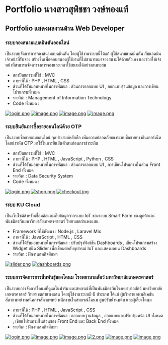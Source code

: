 # Portfolio นางสาวสุพิชชา วงษ์ทองแท้
## Portfolio แสดงผลงานด้าน Web Developer 
### ระบบจองสนามแบดมินตันออนไลน์
เป็นระบบจัดการการจองสนามแบดมินตัน โดยผู้ใช้งานระบบนี้ได้แก้ ผู้ใช้สนามแบดมินตัน กับแอดมินเจ้าหน้าที่รับจอง สร้างขึ้นเพื่อตอบสนองผู้ใช้งานที่ไม่สามารถมาจองสนามได้ด้วยตัวเอง และช่วยให้เจ้าหน้าที่สามารถจัดตารางการจองและเวลาใช้สนามได้อย่างเหมาะสม
- สถาปัตยกรรมที่ใช้ : MVC
- ภาษาที่ใช้ : PHP , HTML , CSS
- ส่วนที่ได้รับมอบหมายในการพัฒนา : ส่วนการออกแบบ UI , ออกแบบฐานข้อมูล และการเขียนโปรแกรมทั้งหมด
- รายวิชา : Management of Information Technology
- Code ทั้งหมด :

[![login.png](https://i.postimg.cc/vHFrKrB4/login.png)](https://postimg.cc/QVmK9WcD)
[![image.png](https://i.postimg.cc/DyvZm0pC/image.png)](https://postimg.cc/8sYD0pSW)
[![image.png](https://i.postimg.cc/Y0nwvrjV/image.png)](https://postimg.cc/n9DW5t4Y)
[![image.png](https://i.postimg.cc/jSJrjrTg/image.png)](https://postimg.cc/87DYy9jM)


### ระบบยืนยันการซื้อขายออนไลน์ด้วย OTP
เป็นระบบซื้อขายเกมออนไลน์ จุดประสงค์หลักคือ เพิ่มความปลอดภัยของระบบซื้อขายทางอินเตอร์เน็ต โดยนำรหัส OTP มาใช้ในการยืนยันตัวตนก่อนการชำระเงิน 
- สถาปัตยกรรมที่ใช้ : MVC
- ภาษาที่ใช้ : PHP , HTML , JavaScript , Python , CSS
- ส่วนที่ได้รับมอบหมายในการพัฒนา : ส่วนการออกแบบ UI ,  การเขียนโปรแกรมในส่วน Front End ทั้งหมด
- รายวิชา : Data Security System
- Code ทั้งหมด :

[![login.png](https://i.postimg.cc/DzSVNkjd/login.png)](https://postimg.cc/zLYPLM1V)
[![shop.png](https://i.postimg.cc/5y1RbZ3r/shop.png)](https://postimg.cc/Pp34MV0b)
[![checkout.jpg](https://i.postimg.cc/xTf47VqJ/checkout.jpg)](https://postimg.cc/SjPd256k)

### ระบบ KU Cloud
เป็นเว็บไซต์สำหรับเชื่อมต่อและเก็บข้อมูลจากระบบ IoT ของระบบ Smart Farm ของลูกค้าและพันธมิตรกับมหาวิทยาลัยเกษตรศาสตร์ วิทยาเขตกำแพงแสน 
- Framework ที่ใช้พัฒนา : Node.js , Laravel Mix
- ภาษาที่ใช้ : JavaScript , HTML , CSS 
- ส่วนที่ได้รับมอบหมายในการพัฒนา : ปรับปรุงฟังก์ชัน Dashboards , เขียนโปรแกรมสร้าง Widget ชนิด Slider เพื่อเชื่อมต่อกับอุปกรณ์ IoT และแสดงผลบน Dashboards
- รายวิชา : ฝึกงานสหกิจศึกษา

[![slider.png](https://i.postimg.cc/FKpG5Dzr/slider.png)](https://postimg.cc/yJJ00h0t)
[![dashboards.png](https://i.postimg.cc/mZJv52Kd/dashboards.png)](https://postimg.cc/CdCrZYhD)

### ระบบการจัดการการสืบพันธ์ุของโคนม โรงพยาบาลสัตว์ มหาวิทยาลัยเกษตรศาสตร์
เป็นระบบการจัดการโคนมที่ดูแลในฟาร์ม และสหกรณ์ที่เป็นพันธมิตรกับโรงพยาบาลสัตว์ มหาวิทยาลัยเกษตรศาสตร์ วิทยาเขตกำแพงแสน โดยผู้ใช้งานระบบมี 6 ประเภท ได้แก่ ผู้บริหารแอพพลิเคชัน สัตวแพทย์ เทคนิคการสัตวแพทย์ พนักงานในสหกรณ์โคนม ศูนย์รับน้ำนมดิบ และผู้เลี้ยงโคนม
- ภาษาที่ใช้ : PHP , HTML , JavaScript , CSS
- ส่วนที่ได้รับมอบหมายในการพัฒนา : ออกแบบฐานข้อมูล , ออกแบบและปรับปรุงหน้า UI ทั้งหมด , เขียนโปรแกรมในส่วนของ Front End และ Back End ทั้งหมด
- รายวิชา : ฝึกงานสหกิจศึกษา

[![login.png](https://i.postimg.cc/tRkK9N1M/login.png)](https://postimg.cc/V5SGRMWq)
[![image.png](https://i.postimg.cc/9Q6SLxSr/image.png)](https://postimg.cc/NKxpMxQc)
[![image.png](https://i.postimg.cc/1X3Y8bgY/image.png)](https://postimg.cc/bD4RMC9Q)
[![2.png](https://i.postimg.cc/3wZB2nHM/2.png)](https://postimg.cc/5H6LV50p)
[![image.png](https://i.postimg.cc/1RdK08bz/image.png)](https://postimg.cc/xqKHn1fr)
[![image.png](https://i.postimg.cc/766g04V7/image.png)](https://postimg.cc/p9whMg3X)
